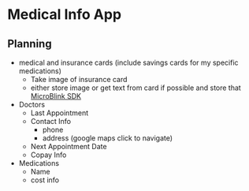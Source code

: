 # Medical Info App

## Planning
* medical and insurance cards (include savings cards for my specific medications)
    - Take image of insurance card
    - either store image or get text from card if possible and store that [MicroBlink SDK](https://github.com/BlinkID/blinkid-android)
* Doctors
    - Last Appointment
    - Contact Info
        * phone
        * address (google maps click to navigate)
    - Next Appointment Date
    - Copay Info
* Medications
    - Name
    - cost info
    